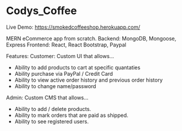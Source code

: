# Codys_Coffee

Live Demo: https://smokedcoffeeshop.herokuapp.com/

MERN eCommerce app from scratch.
Backend: MongoDB, Mongoose, Express
Frontend: React, React Bootstrap, Paypal

Features: 
Customer:
Custom UI that allows...
- Ability to add products to cart at specific quantaties
- Ability purchase via PayPal / Credit Card
- Ability to view active order history and previous order history
- Ability to change name/password


Admin:
Custom CMS that allows...
- Ability to add / delete products.
- Ability to mark orders that are paid as shipped.
- Ability to see registered users.
